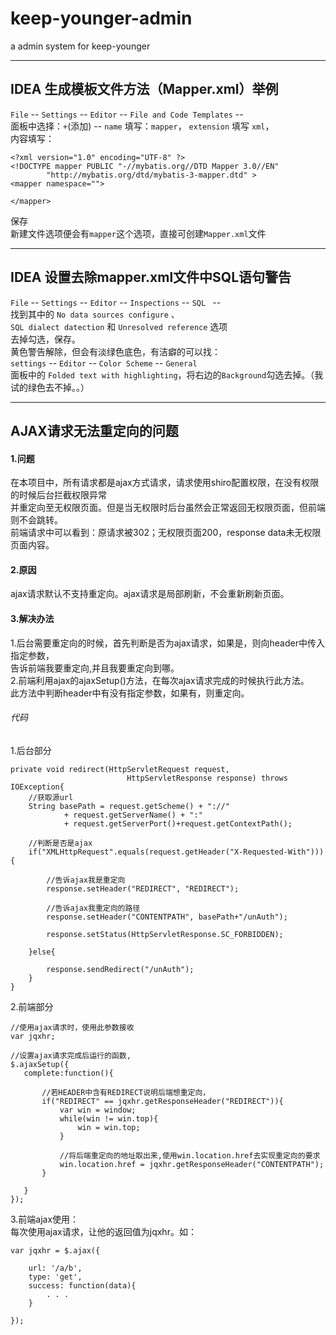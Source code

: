 # keep-younger-admin
a admin system for keep-younger

*** 

## IDEA 生成模板文件方法（Mapper.xml）举例

`File` -- `Settings` -- `Editor` -- `File and Code Templates` -- \
面板中选择：`+`(添加) -- `name` 填写：`mapper`， `extension` 填写 `xml`， \
内容填写：

    <?xml version="1.0" encoding="UTF-8" ?>
    <!DOCTYPE mapper PUBLIC "-//mybatis.org//DTD Mapper 3.0//EN"
            "http://mybatis.org/dtd/mybatis-3-mapper.dtd" >
    <mapper namespace="">
    
    </mapper>
保存 \
新建文件选项便会有`mapper`这个选项，直接可创建`Mapper.xml`文件

*** 

## IDEA 设置去除mapper.xml文件中SQL语句警告

`File` -- `Settings` -- `Editor` -- `Inspections` -- `SQL ` -- \
找到其中的 `No data sources configure` 、 \
`SQL dialect datection` 和 `Unresolved reference` 选项 \
去掉勾选，保存。\
黄色警告解除，但会有淡绿色底色，有洁癖的可以找： \
`settings` -- `Editor` -- `Color Scheme` -- `General` \
面板中的 `Folded text with highlighting`，将右边的`Background`勾选去掉。（我试的绿色去不掉。。）

***

## AJAX请求无法重定向的问题

#### 1.问题
在本项目中，所有请求都是ajax方式请求，请求使用shiro配置权限，在没有权限的时候后台拦截权限异常 \
并重定向至无权限页面。但是当无权限时后台虽然会正常返回无权限页面，但前端则不会跳转。 \
前端请求中可以看到：原请求被302；无权限页面200，response data未无权限页面内容。
#### 2.原因
ajax请求默认不支持重定向。ajax请求是局部刷新，不会重新刷新页面。
#### 3.解决办法
1.后台需要重定向的时候，首先判断是否为ajax请求，如果是，则向header中传入指定参数， \
告诉前端我要重定向,并且我要重定向到哪。 \
2.前端利用ajax的ajaxSetup()方法，在每次ajax请求完成的时候执行此方法。 \
此方法中判断header中有没有指定参数，如果有，则重定向。
###### 代码
1.后台部分

    private void redirect(HttpServletRequest request,
                              HttpServletResponse response) throws IOException{
        //获取源url
        String basePath = request.getScheme() + "://"
                + request.getServerName() + ":"
                + request.getServerPort()+request.getContextPath();
                
        //判断是否是ajax
        if("XMLHttpRequest".equals(request.getHeader("X-Requested-With"))){
        
            //告诉ajax我是重定向
            response.setHeader("REDIRECT", "REDIRECT");
            
            //告诉ajax我重定向的路径
            response.setHeader("CONTENTPATH", basePath+"/unAuth");
            
            response.setStatus(HttpServletResponse.SC_FORBIDDEN);
            
        }else{
        
            response.sendRedirect("/unAuth");
        }
    }
2.前端部分

    //使用ajax请求时，使用此参数接收
    var jqxhr;
    
    //设置ajax请求完成后运行的函数,
    $.ajaxSetup({
       complete:function(){
       
           //若HEADER中含有REDIRECT说明后端想重定向，
           if("REDIRECT" == jqxhr.getResponseHeader("REDIRECT")){
               var win = window;
               while(win != win.top){
                   win = win.top;
               }
               
               //将后端重定向的地址取出来,使用win.location.href去实现重定向的要求
               win.location.href = jqxhr.getResponseHeader("CONTENTPATH");
           }
           
       }
    });
3.前端ajax使用： \
每次使用ajax请求，让他的返回值为jqxhr。如：

    var jqxhr = $.ajax({
        
        url: '/a/b',
        type: 'get',
        success: function(data){
            . . .
        }
        
    });